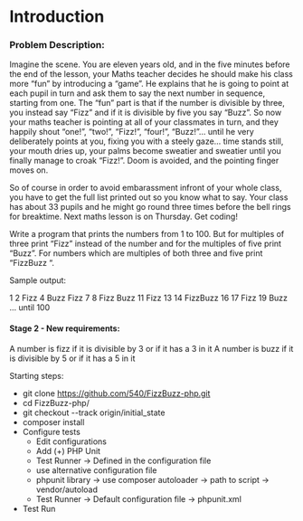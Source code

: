 # Introduction 

### Problem Description:

Imagine the scene. You are eleven years old, and in the five minutes before the end of the lesson, your Maths teacher decides he should make his class more “fun” by introducing a “game”. He explains that he is going to point at each pupil in turn and ask them to say the next number in sequence, starting from one. The “fun” part is that if the number is divisible by three, you instead say “Fizz” and if it is divisible by five you say “Buzz”. So now your maths teacher is pointing at all of your classmates in turn, and they happily shout “one!”, “two!”, “Fizz!”, “four!”, “Buzz!”… until he very deliberately points at you, fixing you with a steely gaze… time stands still, your mouth dries up, your palms become sweatier and sweatier until you finally manage to croak “Fizz!”. Doom is avoided, and the pointing finger moves on.

So of course in order to avoid embarassment infront of your whole class, you have to get the full list printed out so you know what to say. Your class has about 33 pupils and he might go round three times before the bell rings for breaktime. Next maths lesson is on Thursday. Get coding!

Write a program that prints the numbers from 1 to 100. But for multiples of three print “Fizz” instead of the number and for the multiples of five print “Buzz”. For numbers which are multiples of both three and five print “FizzBuzz “.

Sample output:

1
2
Fizz
4
Buzz
Fizz
7
8
Fizz
Buzz
11
Fizz
13
14
FizzBuzz
16
17
Fizz
19
Buzz
... until 100

#### Stage 2 - New requirements:

A number is fizz if it is divisible by 3 or if it has a 3 in it
A number is buzz if it is divisible by 5 or if it has a 5 in it

Starting steps:
- git clone https://github.com/540/FizzBuzz-php.git
- cd FizzBuzz-php/
- git checkout --track origin/initial_state 
- composer install
- Configure tests
    - Edit configurations
    - Add (+) PHP Unit
    - Test Runner -> Defined in the configuration file
    - use alternative configuration file
    - phpunit library -> use composer autoloader -> path to script -> vendor/autoload
    - Test Runner -> Default configuration file -> phpunit.xml
- Test Run

